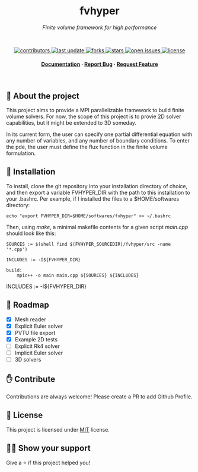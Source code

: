 
<h1 align="center">fvhyper</h1>
<p align="center"><i>Finite volume framework for high performance</i></p>
<br>

<!-- Badges -->
<p align="center">
  <a href="https://github.com/Alexsimulation/fvhyper/graphs/contributors">
    <img src="https://img.shields.io/github/contributors/Alexsimulation/fvhyper" alt="contributors" />
  </a>
  <a href="">
    <img src="https://img.shields.io/github/last-commit/Alexsimulation/fvhyper" alt="last update" />
  </a>
  <a href="https://github.com/Alexsimulation/fvhyper/network/members">
    <img src="https://img.shields.io/github/forks/Alexsimulation/fvhyper" alt="forks" />
  </a>
  <a href="https://github.com/Alexsimulation/fvhyper/stargazers">
    <img src="https://img.shields.io/github/stars/Alexsimulation/fvhyper" alt="stars" />
  </a>
  <a href="https://github.com/Alexsimulation/fvhyper/issues/">
    <img src="https://img.shields.io/github/issues/Alexsimulation/fvhyper" alt="open issues" />
  </a>
  <a href="https://github.com/Alexsimulation/fvhyper/blob/master/LICENSE">
    <img src="https://img.shields.io/github/license/Alexsimulation/fvhyper.svg" alt="license" />
  </a>
</p>

<div align="center">
<h4>
    <a href="https://github.com/Alexsimulation/fvhyper/wiki">Documentation</a>
  <span> · </span>
    <a href="https://github.com/Alexsimulation/fvhyper/issues/">Report Bug</a>
  <span> · </span>
    <a href="https://github.com/Alexsimulation/fvhyper/issues/">Request Feature</a>
</h4>
</div>

<br>



## :star2: About the project

This project aims to provide a MPI parallelizable framework to build finite volume solvers. For now, the scope of this project is to provie 2D solver capabilities, but it might be extended to 3D someday.

In its current form, the user can specify one partial differential equation with any number of variables, and any number of boundary conditions. To enter the pde, the user must define the flux function in the finite volume formulation.

## :wrench: Installation

To install, clone the git repository into your installation directory of choice, and then export a variable FVHYPER_DIR with the path to this installation to your .bashrc. Per example, if I installed the files to a $HOME/softwares directory:

```
echo "export FVHYPER_DIR=$HOME/softwares/fvhyper" >> ~/.bashrc
```

Then, using *make*, a minimal makefile contents for a given script *main.cpp* should look like this:

```
SOURCES := $(shell find $(FVHYPER_SOURCEDIR)/fvhyper/src -name '*.cpp')

INCLUDES := -I${FVHYPER_DIR}

build:
	mpic++ -o main main.cpp ${SOURCES} ${INCLUDES}

```

INCLUDES := -I${FVHYPER_DIR}

## :light_rail: Roadmap

 * [x] Mesh reader
 * [x] Explicit Euler solver
 * [x] PVTU file export
 * [x] Example 2D tests
 * [ ] Explicit Rk4 solver
 * [ ] Implicit Euler solver
 * [ ] 3D solvers

## :hand: Contribute

Contributions are always welcome! Please create a PR to add Github Profile.

## :pencil: License

This project is licensed under [MIT](https://opensource.org/licenses/MIT) license.

## :man_astronaut: Show your support

Give a ⭐️ if this project helped you!
